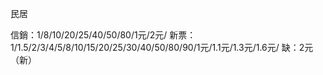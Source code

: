 民居

信銷：1/8/10/20/25/40/50/80/1元/2元/
新票：1/1.5/2/3/4/5/8/10/15/20/25/30/40/50/80/90/1元/1.1元/1.3元/1.6元/
缺：2元（新）

